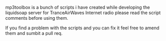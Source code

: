 mp3toolbox is a bunch of scripts i have created while developing the liquidsoap server for TranceAirWaves Internet radio
please read the script comments before using them.

If you find a problem with the scripts and you can fix it feel free to amend them and sumbit a pull req.
